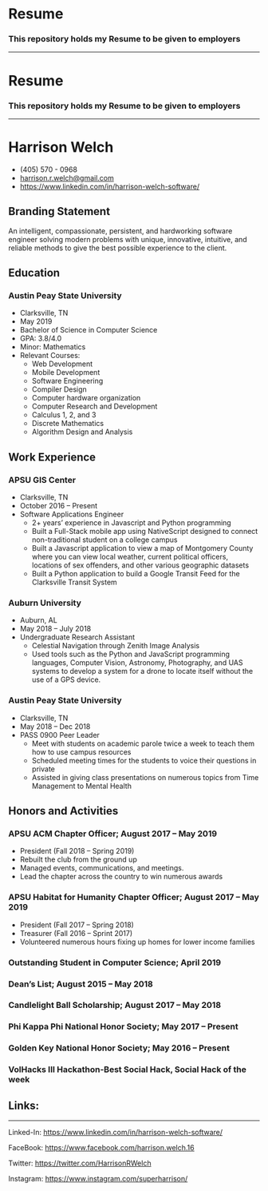 # Resume

### This repository holds my Resume to be given to employers

---

# Resume

### This repository holds my Resume to be given to employers

---

# Harrison Welch

* (405) 570 - 0968
* harrison.r.welch@gmail.com
* https://www.linkedin.com/in/harrison-welch-software/

## Branding Statement

An intelligent, compassionate, persistent, and hardworking software engineer solving modern problems with unique, innovative, intuitive, and reliable methods to give the best possible experience to the client.

## Education

### Austin Peay State University

* Clarksville, TN
* May 2019
* Bachelor of Science in Computer Science
* GPA: 3.8/4.0
* Minor: Mathematics
* Relevant Courses:
  * Web Development
  * Mobile Development
  * Software Engineering
  * Compiler Design
  * Computer hardware organization
  * Computer Research and Development
  * Calculus 1, 2, and 3
  * Discrete Mathematics
  * Algorithm Design and Analysis

## Work Experience

### APSU GIS Center
  
  * Clarksville, TN
  * October 2016 – Present 
  * Software Applications Engineer
    * 2+ years’ experience in Javascript and Python programming
    * Built a Full-Stack mobile app using NativeScript designed to connect non-traditional student on a college campus
    * Built a Javascript application to view a map of Montgomery County where you can view local weather, current political officers, locations of sex offenders, and other various geographic datasets 
    * Built a Python application to build a Google Transit Feed for the Clarksville Transit System

### Auburn University

* Auburn, AL 
* May 2018 – July 2018
* Undergraduate Research Assistant
  * Celestial Navigation through Zenith Image Analysis
  * Used tools such as the Python and JavaScript programming languages, Computer Vision, Astronomy, Photography, and UAS systems to develop a system for a drone to locate itself without the use of a GPS device.

### Austin Peay State University

* Clarksville, TN
* May 2018 – Dec 2018
* PASS 0900 Peer Leader
  * Meet with students on academic parole twice a week to teach them how to use campus resources
  * Scheduled meeting times for the students to voice their questions in private
  * Assisted in giving class presentations on numerous topics from Time Management to Mental Health

## Honors and Activities

### APSU ACM Chapter Officer; August 2017 – May 2019

* President (Fall 2018 – Spring 2019)
* Rebuilt the club from the ground up
* Managed events, communications, and meetings.
* Lead the chapter across the country to win numerous awards

### APSU Habitat for Humanity Chapter Officer; August 2017 – May 2019

* President (Fall 2017 – Spring 2018)
* Treasurer (Fall 2016 – Sprint 2017)
* Volunteered numerous hours fixing up homes for lower income families

### Outstanding Student in Computer Science; April 2019

### Dean’s List; August 2015 – May 2018

### Candlelight Ball Scholarship; August 2017 – May 2018

### Phi  Kappa Phi National Honor Society; May 2017 – Present

### Golden Key National Honor Society; May 2016 – Present

### VolHacks III Hackathon-Best Social Hack, Social Hack of the week

## Links:

---

Linked-In: https://www.linkedin.com/in/harrison-welch-software/

FaceBook: https://www.facebook.com/harrison.welch.16

Twitter: https://twitter.com/HarrisonRWelch

Instagram: https://www.instagram.com/superharrison/
